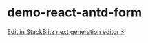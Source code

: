 # demo-react-antd-form

[Edit in StackBlitz next generation editor ⚡️](https://stackblitz.com/~/github.com/ColinVan/demo-react-antd-form)